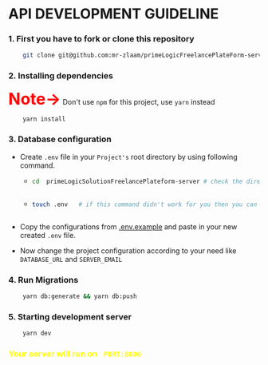 # API DEVELOPMENT GUIDELINE

### 1. First you have to fork or clone this repository

```bash
    git clone git@github.com:mr-zlaam/primeLogicFreelancePlateForm-server.git
```

### 2. Installing dependencies

<span style="color:red; font-size:2rem; font-weight:bold;">Note-></span> Don't use `npm` for this project, use `yarn` instead

```bash
    yarn install
```

### 3. Database configuration

- Create `.env` file in your `Project's` root directory by using following command.

  - ```bash
    cd  primeLogicSolutionFreelancePlateform-server # check the directory name before running this command.
    ```

  ```

  ```

  - ```bash
    touch .env   # if this command didn't work for you then you can create it manually
    ```

  ```

  ```

- Copy the configurations from [.env.example](/.env.example) and paste in your new created `.env` file.
- Now change the project configuration according to your need like `DATABASE_URL` and `SERVER_EMAIL`

### 4. Run Migrations

```bash
    yarn db:generate && yarn db:push
```

### 5. Starting development server

```bash
    yarn dev
```

<h3 style="color:yellow;">Your server will run on <code> PORT:8000</code></h3>

